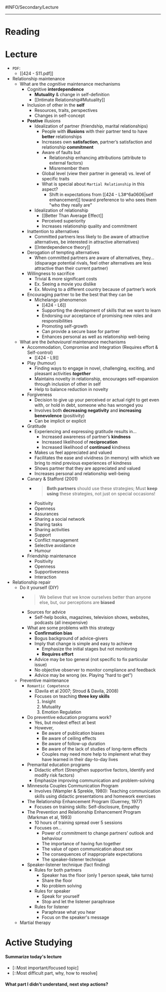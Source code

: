 #INFO/Secondary/Lecture

---

# Reading


# Lecture

- `PDF`: 
    - [[424 - S11.pdf]]
- Relationship maintenance
    - What are the *cognitive* maintenance mechanisms
        - Cognitive **interdependence**
            - **Mutuality** & change in self-definition
            - [[Intimate Relationship#Mutuality]]
        - Inclusion of other in the **self**
            - Resources, traits, perspectives
            - Changes in self-concept
        - **Postive** illusions
            - Idealization of partner (friendship, marital relationships)
                - People with **illusions** with their partner tend to have **better** relationships
                - Increases own **satisfaction**, partner’s satisfaction and relationship **commitment**
                - Aware of faults but
                    - Relationship enhancing attributions (attribute to external factors)
                    - Misremember them
                - Global level (view their partner in general) vs. level of specific traits
                - What is special about `Martial Relationship` in this aspect?
                    - Shift in expectations from [[424 - L3#^6a0606|self enhancement]] toward preference to who sees them "who they really are"
            - Idealization of relationship
                - [[Better Than Average Effect]]
                - Perceived superiority
                - Increases relationship quality and commitment
        - Inattention to alternatives
            - Committed partners less likely to (be aware of attractive alternatives, be interested in attractive alternatives)
            - [[Interdependence theory]]
        - Derogation of tempting alternatives
            - When committed partners are aware of alternatives, they… (disparage potential rivals, feel other alternatives are less attractive than their current partner)
        - Willingness to sacrifice
            - Trivial & more significant costs
            - Ex. Seeing a movie you dislike
            - Ex. Moving to a different country because of partner’s work
        - Encouraging partner to be the best that they can be
            - Michelango phenomenon
                - [[424 - L6]]
                - Supporting the development of skills that we want to learn
                - Endorsing our acceptance of promising new roles and responsibilities
                - Promoting self-growth
                - Can provide a secure base for partner
                - Enhances personal as well as relationship well-being
    - What are the *behavioural* maintenance mechanisms
        - Accommodation, Compromise and Integration (Requires effort & Self-control)
            - [[424 - L9]]
        - Play (humour)
            - Finding ways to engage in novel, challenging, exciting, and pleasant activities **_together_**
            - Maintains novelty in relationship, encourages self-expansion through inclusion of other in self
            - Help to balance reduction in novelty
        - Forgiveness
            - Decision to give up your perceived or actual right to get even with, or hold in debt, someone who has wronged you
            - Involves both **decreasing negativity** and **increasing benevolence** (positivity)
            - Can be implicit or explicit
        - Gratitude
            - Experiencing and expressing gratitude results in…
                - Increased awareness of partner’s **kindness**
                - Increased likelihood of **reciprocation**
                - Increased likelihood of **continued** kindness
            - Makes us feel appreciated and valued
            - Facilitates the ease and vividness (in memory) with which we bring to mind previous experiences of kindness
            - Shows partner that they are appreciated and valued
            - Increases personal and relationship well-being
        - Canary & Stafford (2001)
            - > **Both partners** should use these strategies; Must **keep using** these strategies, not just on special occasions!
            - Positivity
            - Openness
            - Assurances
            - Sharing a social network
            - Sharing tasks
            - Sharing activities
            - Support
            - Conflict management
            - Selective avoidance
            - Humour
        - Friendship maintenance
            - Positivity
            - Openness
            - Supportivesness
            - Interaction
- Relationship repair
    - Do it yourself (DIY)
        - > We believe that we know ourselves better than anyone else, but, our perceptions are **biased**
        - Sources for advice
            - Self-help books, magazines, television shows, websites, podcasts (all inexpensive)
        - What are some problems with this strategy
            - **Confirmation bias** 
            - Bogus background of advice-givers
            - Imply that change is simple and easy to achieve
                - Emphasize the initial stages but not monitoring
                - **Requires effort**
            - Advice may be too general (not specific to fix particular issue)
            - No objective observer to monitor compliance and feedback
            - Advice may be wrong (ex. Playing “hard to get”)
    - Preventive maintenance
        - `Romantic Competence`
            - (Davila et al 2007; Stroud & Davila, 2008)
            - Focuses on teaching **three key skills**
                1. Insight
                2. Mutuality 
                3. Emotion Regulation
        - Do preventive education programs work?
            - Yes, but modest effect at best
            - However,
                - Be aware of publication biases
                - Be aware of ceiling effects
                - Be aware of follow-up duration
                - Be aware of the lack of studies of long-term effects
                - Couples may need more help to implement what they have learned in their day-to-day lives
        - Premarital education programs
            - Didactic effort (Strengthen supportive factors, Identify and modify risk factors)
            - Emphasize improving communication and problem-solving
        - Minnesota Couples Communication Program
            - Involves (Wampler & Sprekle, 1980): Teaching communication skills using didactic presentations and homework exercises
        - The Relationship Enhancement Program (Guerney, 1977)
            - Focuses on training skills: Self-disclosure, Empathy
        - The Prevention and Relationship Enhancement Program (Markman et al, 1993)
            - 10 hours of training spread over 5 sessions
            - Focuses on…
                - Power of commitment to change partners’ outlook and behaviour
                - The importance of having fun together
                - The value of open communication about sex
                - The consequences of inappropriate expectations
                - The speaker-listener technique
        - Speaker-listener technique (fact finding)
            - Rules for both partners
                - Speaker has the floor (only 1 person speak, take turns)
                - Share the floor
                - No problem solving
            - Rules for speaker
                - Speak for yourself
                - Stop and let the listener paraphrase
            - Rules for listener
                - Paraphrase what you hear
                - Focus on the speaker's message 
    - Martial therapy



# Active Studying

#### Summarize today's lecture

- [::Most important/focused topic] 
- [::Most difficult part, why, how to resolve]

#### What part I didn't understand, next step actions?

